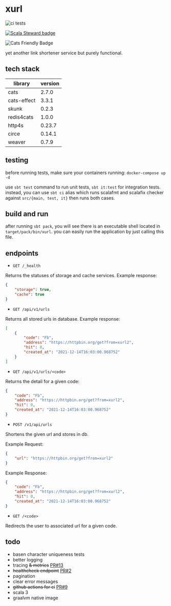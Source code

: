 # xurl

![ci tests](https://github.com/brsyuksel/xurl/actions/workflows/ci.yml/badge.svg)

[![Scala Steward badge](https://img.shields.io/badge/Scala_Steward-helping-blue.svg?style=flat&logo=data:image/png;base64,iVBORw0KGgoAAAANSUhEUgAAAA4AAAAQCAMAAAARSr4IAAAAVFBMVEUAAACHjojlOy5NWlrKzcYRKjGFjIbp293YycuLa3pYY2LSqql4f3pCUFTgSjNodYRmcXUsPD/NTTbjRS+2jomhgnzNc223cGvZS0HaSD0XLjbaSjElhIr+AAAAAXRSTlMAQObYZgAAAHlJREFUCNdNyosOwyAIhWHAQS1Vt7a77/3fcxxdmv0xwmckutAR1nkm4ggbyEcg/wWmlGLDAA3oL50xi6fk5ffZ3E2E3QfZDCcCN2YtbEWZt+Drc6u6rlqv7Uk0LdKqqr5rk2UCRXOk0vmQKGfc94nOJyQjouF9H/wCc9gECEYfONoAAAAASUVORK5CYII=)](https://scala-steward.org)

![Cats Friendly Badge](https://typelevel.org/cats/img/cats-badge-tiny.png) 

yet another link shortener service but purely functional.

## tech stack

| library     | version |
|-------------|---------|
| cats        | 2.7.0   |
| cats-effect | 3.3.1   |
| skunk       | 0.2.3   |
| redis4cats  | 1.0.0   |
| http4s      | 0.23.7  |
| circe       | 0.14.1  |
| weaver      | 0.7.9   |

## testing

before running tests, make sure your containers running:
`docker-compose up -d`

use `sbt test` command to run unit tests, `sbt it:test` for integration tests.
instead, you can use `sbt ci` alias which runs scalafmt and scalafix checker against `src/{main, test, it}` then runs both cases.

## build and run

after running `sbt pack`, you will see there is an executable shell located in `target/pack/bin/xurl`. you can easily run the application by just calling this file.

## endpoints

- `GET /_health`

Returns the statuses of storage and cache services. Example response:

```json
{
    "storage": true,
    "cache": true
}
```

- `GET /api/v1/urls`

Returns all stored urls in database. Example response:

```json
[
    {
        "code": "Fb",
        "address": "https://httpbin.org/get?from=xurl2",
        "hit": 0,
        "created_at": "2021-12-14T16:03:00.968752"
    }
]
```

- `GET /api/v1/urls/<code>`

Returns the detail for a given code:

```json
{
    "code": "Fb",
    "address": "https://httpbin.org/get?from=xurl2",
    "hit": 0,
    "created_at": "2021-12-14T16:03:00.968752"
}
```

- `POST /v1/api/urls`

Shortens the given url and stores in db.

Example Request:
```json
{
    "url": "https://httpbin.org/get?from=xurl2"
}
```

Example Response:
```json
{
    "code": "Fb",
    "address": "https://httpbin.org/get?from=xurl2",
    "hit": 0,
    "created_at": "2021-12-14T16:03:00.968752"
}
```

- `GET /<code>`

Redirects the user to associated url for a given code.

## todo

- basen character uniqueness tests
- better logging
- tracing ~~& metrics~~ [PR#13](https://github.com/brsyuksel/xurl/pull/13)
- ~~healthcheck endpoint~~ [PR#2](https://github.com/brsyuksel/xurl/pull/2)
- pagination
- clear error messages
- ~~github actions for ci~~ [PR#9](https://github.com/brsyuksel/xurl/pull/9)
- scala 3
- graalvm native image
